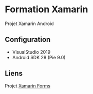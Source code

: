 # Formation Xamarin

Projet Xamarin Android

## Configuration

- VisualStudio 2019
- Android SDK 28 (Pie 9.0)

## Liens

Projet [Xamarin Forms](https://github.com/nicolasploquin/xamarin-forms)
